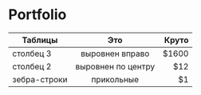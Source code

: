 # Portfolio
| Таблицы                                      | Это                                                | Круто                                                         |
| ----------------------                       |:------------------------------:                    | -----:                                                        |
| столбец 3                                    | выровнен вправо                                    | $1600                                                         |
| столбец 2                                    | выровнен по центру                                 |   $12                                                         |
| зебра-строки                                 | прикольные                                         |    $1                                                         |
